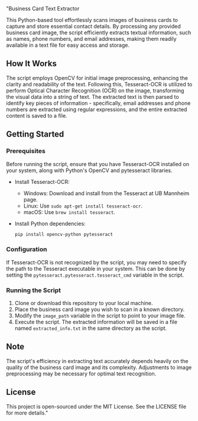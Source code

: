 "Business Card Text Extractor

This Python-based tool effortlessly scans images of business cards to capture and store essential contact details. By processing any provided business card image, 
the script efficiently extracts textual information, such as names, phone numbers, and email addresses, making them readily available in a text file for easy access and storage.

## How It Works

The script employs OpenCV for initial image preprocessing, enhancing the clarity and readability of the text. Following this, Tesseract-OCR is utilized to perform
Optical Character Recognition (OCR) on the image, transforming the visual data into a string of text. The extracted text is then parsed to identify
key pieces of information - specifically, email addresses and phone numbers are extracted using regular expressions, and the entire extracted content is saved to a file.

## Getting Started

### Prerequisites

Before running the script, ensure that you have Tesseract-OCR installed on your system, along with Python's OpenCV and pytesseract libraries.

- Install Tesseract-OCR:
  - Windows: Download and install from the Tesseract at UB Mannheim page.
  - Linux: Use `sudo apt-get install tesseract-ocr`.
  - macOS: Use `brew install tesseract`.

- Install Python dependencies:
  ```bash
  pip install opencv-python pytesseract
  ```

### Configuration

If Tesseract-OCR is not recognized by the script, you may need to specify the path to the Tesseract executable in your system. This can be done by setting the `pytesseract.pytesseract.tesseract_cmd` variable in the script.

### Running the Script

1. Clone or download this repository to your local machine.
2. Place the business card image you wish to scan in a known directory.
3. Modify the `image_path` variable in the script to point to your image file.
4. Execute the script. The extracted information will be saved in a file named `extracted_info.txt` in the same directory as the script.

## Note

The script's efficiency in extracting text accurately depends heavily on the quality of the business card image and its complexity. Adjustments to image preprocessing may be necessary for optimal text recognition.

## License

This project is open-sourced under the MIT License. See the LICENSE file for more details."
